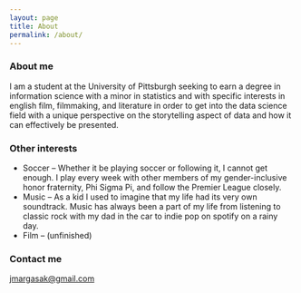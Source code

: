 ```yaml
---
layout: page
title: About
permalink: /about/
---
```

### About me

I am a student at the University of Pittsburgh seeking to earn a degree in information science with a minor in statistics and with specific interests in english film, filmmaking, and literature in order to get into the data science field with a unique perspective on the storytelling aspect of data and how it can effectively be presented.

### Other interests

<ul>
  <li>Soccer – Whether it be playing soccer or following it, I cannot get enough. I play every week with other members of my gender-inclusive honor fraternity, Phi Sigma Pi, and follow the Premier League closely.</li>
  <li>Music – As a kid I used to imagine that my life had its very own soundtrack.  Music has always been a part of my life from listening to classic rock with my dad in the car to indie pop on spotify on a rainy day.</li>
  <li>Film – (unfinished)</li>
</ul>

### Contact me

[jmargasak@gmail.com](mailto:jmargasak@gmail.com)

